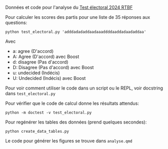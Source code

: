Données et code pour l'analyse du [Test électoral 2024 RTBF](https://www.rtbf.be/test-electoral)

Pour calculer les scores des partis pour une liste de 35 réponses aux questions:

`python test_electoral.py 'adddadadaddaadaaaddddaaddadaadaddaa'`

Avec
* a: agree (D'accord)
* A: Agree (D'accord) avec Boost
* d: disagree (Pas d'accord)
* D: Disagree (Pas d'accord) avec Boost
* u: undecided (Indécis)
* U: Undecided (Indécis) avec Boost

Pour voir comment utiliser le code dans un script ou le REPL, voir docstring dans `test_electoral.py`

Pour vérifier que le code de calcul donne les résultats attendus:

`python -m doctest -v test_electoral.py`

Pour regénérer les tables des données (prend quelques secondes):

`python create_data_tables.py`

Le code pour générer les figures se trouve dans `analyse.qmd`
